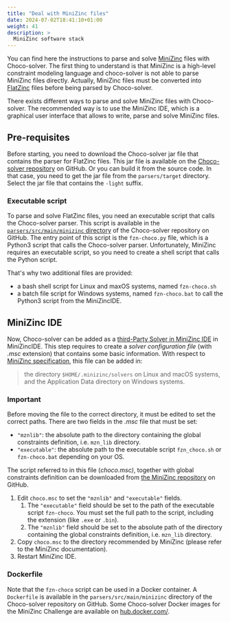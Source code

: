 ```yaml
---
title: "Deal with MiniZinc files"
date: 2024-07-02T18:41:10+01:00
weight: 41
description: >
  MiniZinc software stack
---
```


You can find here the instructions to parse and solve [MiniZinc](http://www.minizinc.org) files with Choco-solver.
The first thing to understand is that MiniZinc is a high-level constraint modeling language and 
choco-solver is not able to parse MiniZinc files directly.
Actually, MiniZinc files must be converted into [FlatZinc](https://docs.minizinc.dev/en/stable/part_4_reference.html) 
files before being parsed by Choco-solver.

There exists different ways to parse and solve MiniZinc files with Choco-solver.
The recommended way is to use the MiniZinc IDE, 
which is a graphical user interface that allows to write, parse and solve MiniZinc files.
             
## Pre-requisites

Before starting, you need to download the Choco-solver jar file that contains the parser for FlatZinc files.
This jar file is available on the [Choco-solver repository](https://github.com/chocoteam/choco-solver/releases) on GitHub.
Or you can build it from the source code. 
In that case, you need to get the jar file from the `parsers/target` directory.
Select the jar file that contains the `-light` suffix.
                          
### Executable script
                      
To parse and solve FlatZinc files, you need an executable script that calls the Choco-solver parser.
This script is available in the [`parsers/src/main/minizinc` directory](https://github.com/chocoteam/choco-solver/tree/master/parsers/src/main/minizinc) 
of the Choco-solver repository on GitHub.
The entry point of this script is the `fzn-choco.py` file, which is a Python3 script that calls the Choco-solver parser.
Unfortunately, MiniZinc requires an executable script, so you need to create a shell script that calls the Python script.

That's why two additional files are provided: 
- a bash shell script for Linux and maxOS systems, named `fzn-choco.sh`
- a batch file script for Windows systems, named `fzn-choco.bat` 
to call the Python3 script from the MiniZincIDE.

     
## MiniZinc IDE
             
Now, Choco-solver can be added as a [third-Party Solver in MiniZinc IDE](https://docs.minizinc.dev/en/stable/fzn-spec.html#solver-configuration-files)
in MiniZincIDE. 
This step requires to create a *solver configuration file*  (with _.msc_ extension) that contains some basic information.
With respect to [MiniZinc specification](https://docs.minizinc.dev/en/stable/fzn-spec.html#solver-configuration-files), 
this file can be added in:
> the directory `$HOME/.minizinc/solvers` on Linux and macOS systems, and the Application Data directory on Windows systems.
             
### Important
Before moving the file to the correct directory, it must be edited to set the correct paths.
There are two fields in the _.msc_ file that must be set:
- `"mznlib"`: the absolute path to the directory containing the global constraints definition, i.e. `mzn_lib` directory.
- `"executable"`: the absolute path to the executable script `fzn_choco.sh` or `fzn-choco.bat` depending on your OS.

The script referred to in this file (_choco.msc)_, together with global constraints definition can be downloaded from 
[the MiniZinc repository](https://github.com/chocoteam/choco-solver/tree/master/parsers/src/main/minizinc) on GitHub. 
           

1. Edit `choco.msc` to set the `"mznlib"` and `"executable"` fields.
   1. The `"executable"` field should be set to the path of the executable script `fzn-choco`. 
    You must set the full path to the script, including the extension (like `.exe` or `.bin`).
   2. The `"mznlib"` field should be set to the absolute path of the directory containing the global constraints definition,
   i.e. `mzn_lib` directory.
2. Copy `choco.msc` to the directory recommended by MiniZinc (please refer to the MiniZinc documentation).
3. Restart MiniZinc IDE.


### Dockerfile
Note that the `fzn-choco` script can be used in a Docker container.
A `Dockerfile` is available in the `parsers/src/main/minizinc` directory of the Choco-solver repository on GitHub.
Some Choco-solver Docker images for the MiniZinc Challenge are available on 
[hub.docker.com/](https://hub.docker.com/repository/docker/chocoteam/choco-solver-mzn/general).